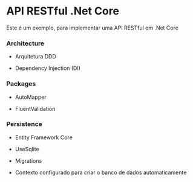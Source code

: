 # API RESTful .Net Core

Este é um exemplo, para implementar uma API RESTful em .Net Core

### Architecture

* Arquitetura DDD

* Dependency Injection (DI)

### Packages

* AutoMapper

* FluentValidation

### Persistence

* Entity Framework Core

* UseSqlite

* Migrations

* Contexto configurado para criar o banco de dados automaticamente
